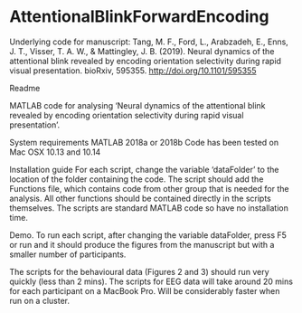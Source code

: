 # AttentionalBlinkForwardEncoding
Underlying code for manuscript: Tang, M. F., Ford, L., Arabzadeh, E., Enns, J. T., Visser, T. A. W., &amp; Mattingley, J. B. (2019). Neural dynamics of the attentional blink revealed by encoding orientation selectivity during rapid visual presentation. bioRxiv, 595355. http://doi.org/10.1101/595355


Readme

MATLAB code for analysing ‘Neural dynamics of the attentional blink revealed by encoding orientation selectivity during rapid visual presentation’.

System requirements 
MATLAB 2018a or 2018b
Code has been tested on Mac OSX 10.13 and 10.14

Installation guide
For each script, change the variable ‘dataFolder’ to the location of the folder containing the code. The script should add the Functions file, which contains code from other group that is needed for the analysis. All other functions should be contained directly in the scripts themselves. The scripts are standard MATLAB code so have no installation time. 

Demo.
To run each script, after changing the variable dataFolder, press F5 or run and it should produce the figures from the manuscript but with a smaller number of participants. 

The scripts for the behavioural data (Figures 2 and 3) should run very quickly (less than 2 mins). The scripts for EEG data will take around 20 mins for each participant on a MacBook Pro. Will be considerably faster when run on a cluster. 
